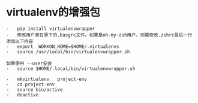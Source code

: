 #   virtualenv的增强包
    
    -   pip install virtualenvwrapper  
    -   修改用户家目录下的.basgrc文件。如果是oh-my-zsh用户，则需修改.zshrc最后一行添加以下内容
    -   export  WORKON_HOME=$HOME/.virtualenvs
    -   source /usr/local/bin/virtualenvwrapper.sh
    
    如果使用 --user安装
    -   source $HOME/.local/bin/virtualenvwrapper.sh
 
    -   mkvirtualenv   project-env
    -   cd project-env
    -   source bin/active
    -   deactive